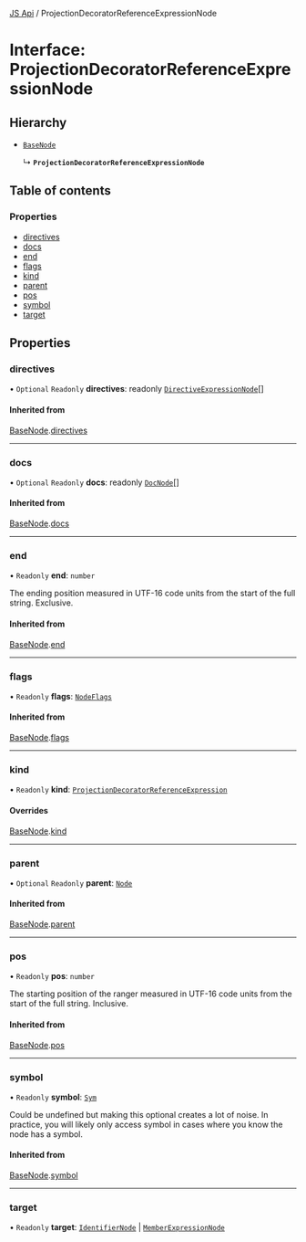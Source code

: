 [JS Api](../index.md) / ProjectionDecoratorReferenceExpressionNode

# Interface: ProjectionDecoratorReferenceExpressionNode

## Hierarchy

- [`BaseNode`](BaseNode.md)

  ↳ **`ProjectionDecoratorReferenceExpressionNode`**

## Table of contents

### Properties

- [directives](ProjectionDecoratorReferenceExpressionNode.md#directives)
- [docs](ProjectionDecoratorReferenceExpressionNode.md#docs)
- [end](ProjectionDecoratorReferenceExpressionNode.md#end)
- [flags](ProjectionDecoratorReferenceExpressionNode.md#flags)
- [kind](ProjectionDecoratorReferenceExpressionNode.md#kind)
- [parent](ProjectionDecoratorReferenceExpressionNode.md#parent)
- [pos](ProjectionDecoratorReferenceExpressionNode.md#pos)
- [symbol](ProjectionDecoratorReferenceExpressionNode.md#symbol)
- [target](ProjectionDecoratorReferenceExpressionNode.md#target)

## Properties

### directives

• `Optional` `Readonly` **directives**: readonly [`DirectiveExpressionNode`](DirectiveExpressionNode.md)[]

#### Inherited from

[BaseNode](BaseNode.md).[directives](BaseNode.md#directives)

___

### docs

• `Optional` `Readonly` **docs**: readonly [`DocNode`](DocNode.md)[]

#### Inherited from

[BaseNode](BaseNode.md).[docs](BaseNode.md#docs)

___

### end

• `Readonly` **end**: `number`

The ending position measured in UTF-16 code units from the start of the
full string. Exclusive.

#### Inherited from

[BaseNode](BaseNode.md).[end](BaseNode.md#end)

___

### flags

• `Readonly` **flags**: [`NodeFlags`](../enums/NodeFlags.md)

#### Inherited from

[BaseNode](BaseNode.md).[flags](BaseNode.md#flags)

___

### kind

• `Readonly` **kind**: [`ProjectionDecoratorReferenceExpression`](../enums/SyntaxKind.md#projectiondecoratorreferenceexpression)

#### Overrides

[BaseNode](BaseNode.md).[kind](BaseNode.md#kind)

___

### parent

• `Optional` `Readonly` **parent**: [`Node`](../index.md#node)

#### Inherited from

[BaseNode](BaseNode.md).[parent](BaseNode.md#parent)

___

### pos

• `Readonly` **pos**: `number`

The starting position of the ranger measured in UTF-16 code units from the
start of the full string. Inclusive.

#### Inherited from

[BaseNode](BaseNode.md).[pos](BaseNode.md#pos)

___

### symbol

• `Readonly` **symbol**: [`Sym`](Sym.md)

Could be undefined but making this optional creates a lot of noise. In practice,
you will likely only access symbol in cases where you know the node has a symbol.

#### Inherited from

[BaseNode](BaseNode.md).[symbol](BaseNode.md#symbol)

___

### target

• `Readonly` **target**: [`IdentifierNode`](IdentifierNode.md) \| [`MemberExpressionNode`](MemberExpressionNode.md)
